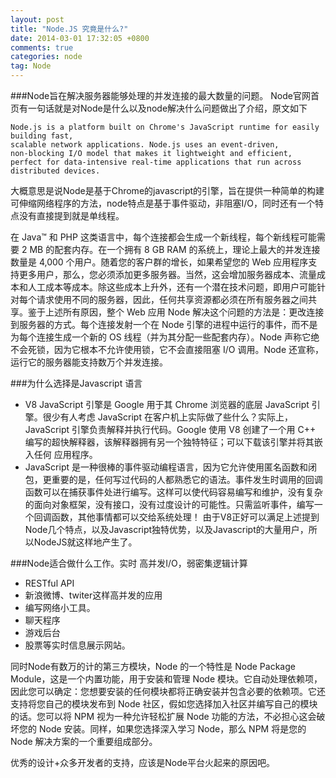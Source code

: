 ```yaml
---
layout: post
title: "Node.JS 究竟是什么?"
date: 2014-03-01 17:32:05 +0800
comments: true
categories: node
tag: Node
---
```


###Node旨在解决服务器能够处理的并发连接的最大数量的问题。
  Node官网首页有一句话就是对Node是什么以及node解决什么问题做出了介绍，原文如下

	Node.js is a platform built on Chrome's JavaScript runtime for easily building fast, 
	scalable network applications. Node.js uses an event-driven, 
	non-blocking I/O model that makes it lightweight and efficient,
    perfect for data-intensive real-time applications that run across distributed devices.

 大概意思是说Node是基于Chrome的javascript的引擎，旨在提供一种简单的构建可伸缩网络程序的方法，node特点是基于事件驱动，非阻塞I/O，同时还有一个特点没有直接提到就是单线程。

在 Java™ 和 PHP 这类语言中，每个连接都会生成一个新线程，每个新线程可能需要 2 MB 的配套内存。在一个拥有 8 GB RAM 的系统上，理论上最大的并发连接数量是 4,000 个用户。随着您的客户群的增长，如果希望您的 Web 应用程序支持更多用户，那么，您必须添加更多服务器。当然，这会增加服务器成本、流量成本和人工成本等成本。除这些成本上升外，还有一个潜在技术问题，即用户可能针对每个请求使用不同的服务器，因此，任何共享资源都必须在所有服务器之间共享。鉴于上述所有原因，整个 Web 应用
Node 解决这个问题的方法是：更改连接到服务器的方式。每个连接发射一个在 Node 引擎的进程中运行的事件，而不是为每个连接生成一个新的 OS 线程（并为其分配一些配套内存）。Node 声称它绝不会死锁，因为它根本不允许使用锁，它不会直接阻塞 I/O 调用。Node 还宣称，运行它的服务器能支持数万个并发连接。

###为什么选择是Javascript 语言

* V8 JavaScript 引擎是 Google 用于其 Chrome 浏览器的底层 JavaScript 引擎。很少有人考虑 JavaScript 在客户机上实际做了些什么？实际上，JavaScript 引擎负责解释并执行代码。Google 使用 V8 创建了一个用 C++ 编写的超快解释器，该解释器拥有另一个独特特征；可以下载该引擎并将其嵌入任何 应用程序。
* JavaScript 是一种很棒的事件驱动编程语言，因为它允许使用匿名函数和闭包，更重要的是，任何写过代码的人都熟悉它的语法。事件发生时调用的回调函数可以在捕获事件处进行编写。这样可以使代码容易编写和维护，没有复杂的面向对象框架，没有接口，没有过度设计的可能性。只需监听事件，编写一个回调函数，其他事情都可以交给系统处理！
由于V8正好可以满足上述提到Node几个特点，以及Javascript独特优势，以及Javascript的大量用户，所以NodeJS就这样地产生了。

###Node适合做什么工作。实时 高并发I/O，弱密集逻辑计算

* RESTful API
* 新浪微博、twiter这样高并发的应用
* 编写网络小工具。
* 聊天程序
* 游戏后台
* 股票等实时信息展示网站。

同时Node有数万的计的第三方模块，Node 的一个特性是 Node Package Module，这是一个内置功能，用于安装和管理 Node 模块。它自动处理依赖项，因此您可以确定：您想要安装的任何模块都将正确安装并包含必要的依赖项。它还支持将您自己的模块发布到 Node 社区，假如您选择加入社区并编写自己的模块的话。您可以将 NPM 视为一种允许轻松扩展 Node 功能的方法，不必担心这会破坏您的 Node 安装。同样，如果您选择深入学习 Node，那么 NPM 将是您的 Node 解决方案的一个重要组成部分。

优秀的设计+众多开发者的支持，应该是Node平台火起来的原因吧。